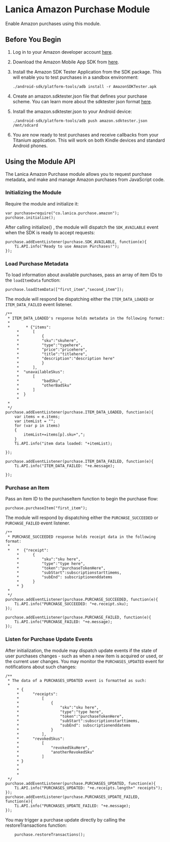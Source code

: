# Lanica Amazon Purchase Module #

Enable Amazon purchases using this module.

## Before You Begin ##

1. Log in to your Amazon developer account [here](https://developer.amazon.com/welcome.html).
2. Download the Amazon Mobile App SDK from [here](https://developer.amazon.com/sdk.html).
3. Install the Amazon SDK Tester Application from the SDK package.  This will enable you to test purchases in a sandbox environment:

    `./android-sdk/platform-tools/adb install -r AmazonSDKTester.apk`

4.  Create an amazon.sdktester.json file that defines your purchase scheme.  You can learn more about the sdktester json format [here](https://developer.amazon.com/sdk/in-app-purchasing/documentation/testing-iap.html#Create%20JSON).
5.  Install the amazon.sdktester.json to your Android device:

    `./android-sdk/platform-tools/adb push amazon.sdktester.json /mnt/sdcard`

6. You are now ready to test purchases and receive callbacks from your Titanium application.  This will work on both Kindle devices and standard Android phones.

## Using the Module API ##

The  Lanica Amazon Purchase module allows you to request purchase metadata, and make and manage Amazon purchases from JavaScript code.

### Initializing the Module ###

Require the module and initialize it:

    var purchase=require("co.lanica.purchase.amazon");
    purchase.initialize();

After calling initialize() , the module will dispatch the `SDK_AVAILABLE` event when the SDK is ready to accept requests:

	purchase.addEventListener(purchase.SDK_AVAILABLE, function(e){
		Ti.API.info("Ready to use Amazon Purchases!");
	});

### Load Purchase Metadata ###

To load information about available purchases, pass an array of item IDs to the `loadItemData` function:

    purchase.loadItemData(["first_item","second_item"]);

The module will respond be dispatching either the `ITEM_DATA_LOADED` or `ITEM_DATA_FAILED` event listener.

	/** 
	 * ITEM_DATA_LOADED's response holds metadata in the following format:
	 * 
	 * 		 * {"items":
		 * 		[
		 * 			{
		 * 			"sku":"skuhere",
		 * 			"type":"typehere",
		 * 			"price":"pricehere",
		 * 			"title":"titlehere",
		 * 			"description":"description here"
		 * 			}
		 * 		],
		 *  "unavailableSkus":
		 *  	[
		 *  		"badSku",
		 *  		"otherBadSku"
		 *  	]
		 *  }
		 * 
	 *  
	 */
	purchase.addEventListener(purchase.ITEM_DATA_LOADED, function(e){
		var items = e.items;
		var itemList = "";
		for (var p in items)
		{
			itemList+=items[p].sku+",";
		}
		Ti.API.info("item data loaded: "+itemList);

	});

	purchase.addEventListener(purchase.ITEM_DATA_FAILED, function(e){
		Ti.API.info("ITEM_DATA_FAILED: "+e.message);

	});	


### Purchase an Item ###

Pass an item ID to the purchaseItem function to begin the purchase flow:

    purchase.purchaseItem("first_item");

The module will respond by dispatching either the `PURCHASE_SUCCEEDED` or `PURCHASE_FAILED` event listener.

	/**
	 * PURCHASE_SUCCEEDED response holds receipt data in the following format:
	 * 
	 * 	 *  {"receipt":
		 * 		{
		 * 			"sku":"sku here",
		 * 			"type":"type here",
		 * 			"token":"purchaseTokenHere",
		 * 			"subStart":subscriptionstarttimems,
		 * 			"subEnd": subscriptionenddatems
		 * 		}
		 * }
	 * 
	 */
	purchase.addEventListener(purchase.PURCHASE_SUCCEEDED, function(e){
		Ti.API.info("PURCHASE_SUCCEEDED: "+e.receipt.sku);
	});

	purchase.addEventListener(purchase.PURCHASE_FAILED, function(e){
		Ti.API.info("PURCHASE_FAILED: "+e.message);
	});

### Listen for Purchase Update Events ###

After initialization, the module may dispatch update events if the state of user purchases changes - such as when a new item is acquired or used, or the current user changes.  You may monitor the `PURCHASES_UPDATED` event for notifications about such changes:

	/** 
	 * The data of a PURCHASES_UPDATED event is formatted as such:
	 * 
		 * {
		 * 		"receipts":
		 * 			[		 			
		 * 				{
		 * 					"sku":"sku here",
		 * 					"type":"type here",
		 * 					"token":"purchaseTokenHere",
		 * 					"subStart":subscriptionstarttimems,
		 * 					"subEnd": subscriptionenddatems
		 * 				}
		 * 			],
		 * 		"revokedSkus":
		 * 			[
		 * 				"revokedSkuHere",
		 * 				"anotherRevokedSku"
		 * 			]
		 * }
		 * 	
		 * 					
		 *
	 */
	purchase.addEventListener(purchase.PURCHASES_UPDATED, function(e){
		Ti.API.info("PURCHASES_UPDATED: "+e.receipts.length+" receipts");
	});
	purchase.addEventListener(purchase.PURCHASES_UPDATE_FAILED, function(e){
		Ti.API.info("PURCHASES_UPDATE_FAILED: "+e.message);
	});

You may trigger a purchase update directly by calling the restoreTransactions function:

		purchase.restoreTransactions();
